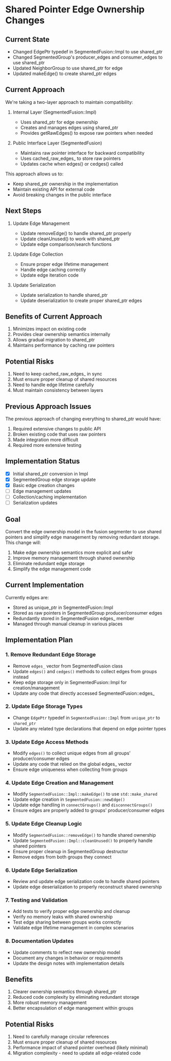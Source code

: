 # Shared Pointer Edge Ownership Changes

## Current State
- Changed EdgePtr typedef in SegmentedFusion::Impl to use shared_ptr
- Changed SegmentedGroup's producer_edges and consumer_edges to use shared_ptr
- Updated NeighborGroup to use shared_ptr for edge
- Updated makeEdge() to create shared_ptr edges

## Current Approach
We're taking a two-layer approach to maintain compatibility:

1. Internal Layer (SegmentedFusion::Impl)
   - Uses shared_ptr for edge ownership
   - Creates and manages edges using shared_ptr
   - Provides getRawEdges() to expose raw pointers when needed

2. Public Interface Layer (SegmentedFusion)
   - Maintains raw pointer interface for backward compatibility
   - Uses cached_raw_edges_ to store raw pointers
   - Updates cache when edges() or cedges() called

This approach allows us to:
- Keep shared_ptr ownership in the implementation
- Maintain existing API for external code
- Avoid breaking changes in the public interface

## Next Steps

1. Update Edge Management
   - Update removeEdge() to handle shared_ptr properly
   - Update cleanUnused() to work with shared_ptr
   - Update edge comparison/search functions

2. Update Edge Collection
   - Ensure proper edge lifetime management
   - Handle edge caching correctly
   - Update edge iteration code

3. Update Serialization
   - Update serialization to handle shared_ptr
   - Update deserialization to create proper shared_ptr edges

## Benefits of Current Approach
1. Minimizes impact on existing code
2. Provides clear ownership semantics internally
3. Allows gradual migration to shared_ptr
4. Maintains performance by caching raw pointers

## Potential Risks
1. Need to keep cached_raw_edges_ in sync
2. Must ensure proper cleanup of shared resources
3. Need to handle edge lifetime carefully
4. Must maintain consistency between layers

## Previous Approach Issues
The previous approach of changing everything to shared_ptr would have:
1. Required extensive changes to public API
2. Broken existing code that uses raw pointers
3. Made integration more difficult
4. Required more extensive testing

## Implementation Status
- [x] Initial shared_ptr conversion in Impl
- [x] SegmentedGroup edge storage update
- [x] Basic edge creation changes
- [ ] Edge management updates
- [ ] Collection/caching implementation
- [ ] Serialization updates

## Goal
Convert the edge ownership model in the fusion segmenter to use shared pointers and simplify edge management by removing redundant storage. This change will:

1. Make edge ownership semantics more explicit and safer
2. Improve memory management through shared ownership
3. Eliminate redundant edge storage
4. Simplify the edge management code

## Current Implementation
Currently edges are:
- Stored as unique_ptr in SegmentedFusion::Impl
- Stored as raw pointers in SegmentedGroup producer/consumer edges
- Redundantly stored in SegmentedFusion edges_ member
- Managed through manual cleanup in various places

## Implementation Plan

### 1. Remove Redundant Edge Storage
- Remove `edges_` vector from SegmentedFusion class
- Update `edges()` and `cedges()` methods to collect edges from groups instead
- Keep edge storage only in SegmentedFusion::Impl for creation/management
- Update any code that directly accessed SegmentedFusion::edges_

### 2. Update Edge Storage Types
- Change `EdgePtr` typedef in `SegmentedFusion::Impl` from `unique_ptr` to `shared_ptr`
- Update any related type declarations that depend on edge pointer types

### 3. Update Edge Access Methods
- Modify `edges()` to collect unique edges from all groups' producer/consumer edges
- Update any code that relied on the global edges_ vector
- Ensure edge uniqueness when collecting from groups

### 4. Update Edge Creation and Management
- Modify `SegmentedFusion::Impl::makeEdge()` to use `std::make_shared`
- Update edge creation in `SegmentedFusion::newEdge()`
- Update edge handling in `connectGroups()` and `disconnectGroups()`
- Ensure edges are properly added to groups' producer/consumer edges

### 5. Update Edge Cleanup Logic
- Modify `SegmentedFusion::removeEdge()` to handle shared ownership
- Update `SegmentedFusion::Impl::cleanUnused()` to properly handle shared pointers
- Ensure proper cleanup in SegmentedGroup destructor
- Remove edges from both groups they connect

### 6. Update Edge Serialization
- Review and update edge serialization code to handle shared pointers
- Update edge deserialization to properly reconstruct shared ownership

### 7. Testing and Validation
- Add tests to verify proper edge ownership and cleanup
- Verify no memory leaks with shared ownership
- Test edge sharing between groups works correctly
- Validate edge lifetime management in complex scenarios

### 8. Documentation Updates
- Update comments to reflect new ownership model
- Document any changes in behavior or requirements
- Update the design notes with implementation details

## Benefits
1. Clearer ownership semantics through shared_ptr
2. Reduced code complexity by eliminating redundant storage
3. More robust memory management
4. Better encapsulation of edge management within groups

## Potential Risks
1. Need to carefully manage circular references
2. Must ensure proper cleanup of shared resources
3. Performance impact of shared pointer overhead (likely minimal)
4. Migration complexity - need to update all edge-related code 